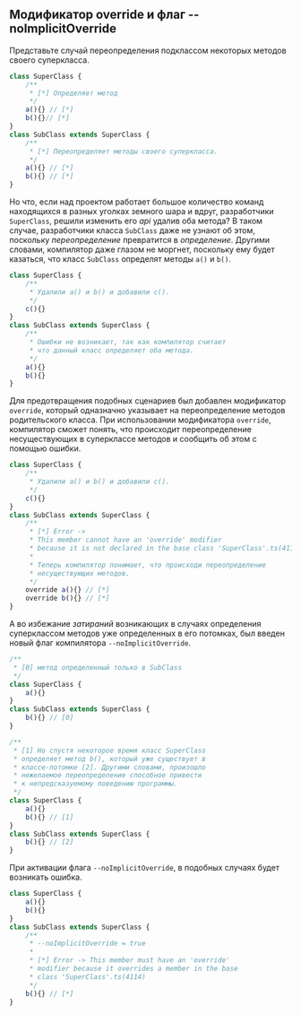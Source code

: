 ## Модификатор override и флаг --noImplicitOverride

Представьте случай переопределения подклассом некоторых методов своего суперкласса.

`````ts
class SuperClass {
    /**
     * [*] Определяет метод
     */
    a(){} // [*]
    b(){}// [*]
}
class SubClass extends SuperClass {
    /**
     * [*] Переопределяет методы своего суперкласса.
     */
    a(){} // [*]
    b(){} // [*]
}
`````

Но что, если над проектом работает большое количество команд находящихся в разных уголках земного шара и вдруг, разработчики `SuperClass`, решили изменить его _api_ удалив оба метода? В таком случае, разработчики класса `SubClass` даже не узнают об этом, поскольку _переопределение_ превратится в _определение_. Другими словами, компилятор даже глазом не моргнет, поскольку ему будет казаться, что класс `SubClass` определят методы `a()` и `b()`.

`````ts
class SuperClass {
    /**
     * Удалили a() и b() и добавили c().
     */
    с(){}
}
class SubClass extends SuperClass {
    /**
     * Ошибки не возникает, так как компилятор считает
     * что данный класс определяет оба метода.
     */
    a(){}
    b(){}
}
`````

Для предотвращения подобных сценариев был добавлен модификатор `override`, который одназначно указывает на переопределение методов родительского класса. При использовании модификатора `override`, компилятор сможет понять, что происходит переопределение несуществующих в суперклассе методов и сообщить об этом с помощью ошибки.


`````ts
class SuperClass {
    /**
     * Удалили a() и b() и добавили c().
     */
    с(){}
}
class SubClass extends SuperClass {
    /**
     * [*] Error -> 
     * This member cannot have an 'override' modifier
     * because it is not declared in the base class 'SuperClass'.ts(4113)
     * 
     * Теперь компилятор понимает, что происходи переопределение
     * несуществующих методов.
     */
    override a(){} // [*]
    override b(){} // [*]
}
`````

А во избежание _затираний_ возникающих в случаях определения суперклассом методов уже определенных в его потомках, был введен новый флаг компилятора `--noImplicitOverride`.

`````ts
/**
 * [0] метод определенный только в SubClass
 */
class SuperClass {
    a(){}
}
class SubClass extends SuperClass {
    b(){} // [0]
}

/**
 * [1] Но спустя некоторое время класс SuperClass
 * определяет метод b(), который уже существует в
 * классе-потомке [2]. Другими словами, произошло
 * нежелаемое переопределение способное привести
 * к непредсказуемому поведению программы.
 */
class SuperClass {
    a(){}
    b(){} // [1]
}
class SubClass extends SuperClass {
    b(){} // [2]
}

`````

При активации флага `--noImplicitOverride`, в подобных случаях будет возникать ошибка.

`````ts
class SuperClass {
    a(){}
    b(){}
}
class SubClass extends SuperClass {
    /**
     * --noImplicitOverride = true
     * 
     * [*] Error -> This member must have an 'override'
     * modifier because it overrides a member in the base
     * class 'SuperClass'.ts(4114)
     */
    b(){} // [*]
}
`````